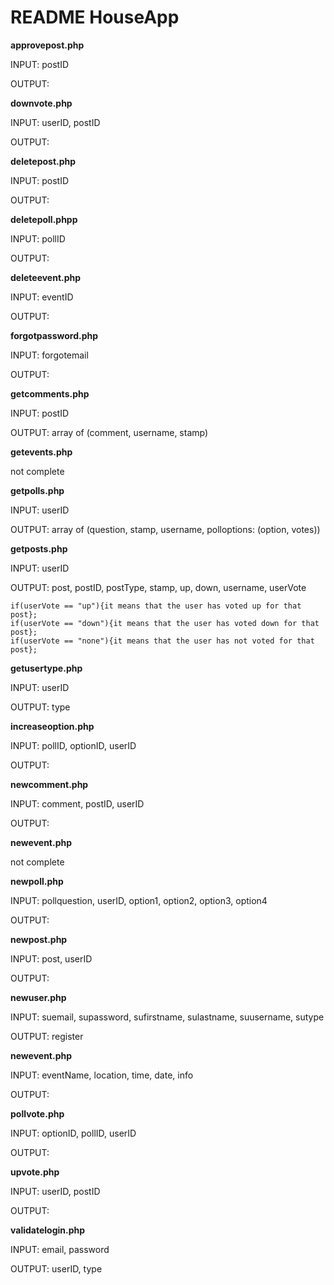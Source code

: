 README HouseApp
===============

**approvepost.php**

INPUT: postID

OUTPUT:

**downvote.php**

INPUT: userID, postID

OUTPUT:

**deletepost.php**

INPUT: postID

OUTPUT:

**deletepoll.phpp**

INPUT: pollID

OUTPUT:

**deleteevent.php**

INPUT: eventID

OUTPUT:

**forgotpassword.php**

INPUT: forgotemail

OUTPUT: 

**getcomments.php**

INPUT: postID

OUTPUT: array of (comment, username, stamp)

**getevents.php**

not complete

**getpolls.php**

INPUT: userID

OUTPUT: array of (question, stamp, username, polloptions: (option, votes))

**getposts.php**

INPUT: userID

OUTPUT: post, postID, postType, stamp, up, down, username, userVote

    if(userVote == "up"){it means that the user has voted up for that post};
    if(userVote == "down"){it means that the user has voted down for that post};
    if(userVote == "none"){it means that the user has not voted for that post};

**getusertype.php**

INPUT: userID

OUTPUT: type

**increaseoption.php**

INPUT: pollID, optionID, userID

OUTPUT: 

**newcomment.php**

INPUT: comment, postID, userID

OUTPUT:

**newevent.php**

not complete

**newpoll.php**

INPUT: pollquestion, userID, option1, option2, option3, option4

OUTPUT:

**newpost.php**

INPUT: post, userID

OUTPUT:

**newuser.php**

INPUT: suemail, supassword, sufirstname, sulastname, suusername, sutype

OUTPUT: register

**newevent.php**

INPUT: eventName, location, time, date, info

OUTPUT: 

**pollvote.php**

INPUT: optionID, pollID, userID

OUTPUT: 

**upvote.php**

INPUT: userID, postID

OUTPUT:

**validatelogin.php**

INPUT: email, password

OUTPUT: userID, type